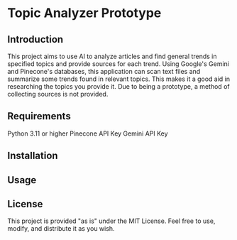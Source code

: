 <h1>Topic Analyzer Prototype</h1>

<h2>Introduction</h2>
This project aims to use AI to analyze articles and find general trends in specified topics and provide sources for each trend. Using Google's Gemini and Pinecone's databases, 
this application can scan text files and summarize some trends found in relevant topics. This makes it a good aid in researching the topics you provide it.
Due to being a prototype, a method of collecting sources is not provided.

<h2>Requirements</h2>
Python 3.11 or higher
Pinecone API Key
Gemini API Key

<h2>Installation</h2>

<h2>Usage</h2>

<h2>License</h2>
This project is provided "as is" under the MIT License. Feel free to use, modify, and distribute it as you wish.
